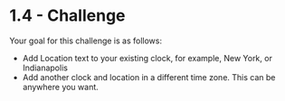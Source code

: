 # 1.4 - Challenge

Your goal for this challenge is as follows:

* Add Location text to your existing clock, for example, New York, or Indianapolis
* Add another clock and location in a different time zone. This can be anywhere you want.


